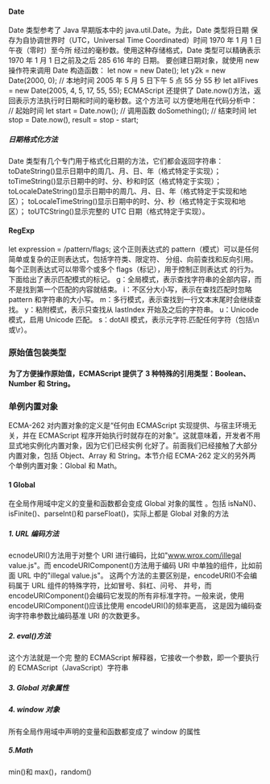 #### Date
Date 类型参考了 Java 早期版本中的 java.util.Date。为此，Date 类型将日期
保存为自协调世界时（UTC，Universal Time Coordinated）时间 1970 年 1 月 1 日午夜（零时）至今所
经过的毫秒数。使用这种存储格式，Date 类型可以精确表示 1970 年 1 月 1 日之前及之后 285 616 年的
日期。
要创建日期对象，就使用 new 操作符来调用 Date 构造函数：
let now = new Date(); 
let y2k = new Date(2000, 0);
// 本地时间 2005 年 5 月 5 日下午 5 点 55 分 55 秒
let allFives = new Date(2005, 4, 5, 17, 55, 55);
ECMAScript 还提供了 Date.now()方法，返回表示方法执行时日期和时间的毫秒数。这个方法可
以方便地用在代码分析中：
// 起始时间
let start = Date.now();
// 调用函数
doSomething();
// 结束时间
let stop = Date.now(),
result = stop - start; 
##### 日期格式化方法
Date 类型有几个专门用于格式化日期的方法，它们都会返回字符串：
toDateString()显示日期中的周几、月、日、年（格式特定于实现）；
toTimeString()显示日期中的时、分、秒和时区（格式特定于实现）；
toLocaleDateString()显示日期中的周几、月、日、年（格式特定于实现和地区）；
toLocaleTimeString()显示日期中的时、分、秒（格式特定于实现和地区）；
toUTCString()显示完整的 UTC 日期（格式特定于实现）。
#### RegExp
let expression = /pattern/flags;
这个正则表达式的 pattern（模式）可以是任何简单或复杂的正则表达式，包括字符类、限定符、
分组、向前查找和反向引用。每个正则表达式可以带零个或多个 flags（标记），用于控制正则表达式
的行为。下面给出了表示匹配模式的标记。
 g：全局模式，表示查找字符串的全部内容，而不是找到第一个匹配的内容就结束。
 i：不区分大小写，表示在查找匹配时忽略 pattern 和字符串的大小写。
 m：多行模式，表示查找到一行文本末尾时会继续查找。
 y：粘附模式，表示只查找从 lastIndex 开始及之后的字符串。
 u：Unicode 模式，启用 Unicode 匹配。
 s：dotAll 模式，表示元字符.匹配任何字符（包括\n 或\r）。
 
 
 ### 原始值包装类型
 #### 为了方便操作原始值，ECMAScript 提供了 3 种特殊的引用类型：Boolean、Number 和 String。
 ### 单例内置对象
 ECMA-262 对内置对象的定义是“任何由 ECMAScript 实现提供、与宿主环境无关，并在 ECMAScript
程序开始执行时就存在的对象”。这就意味着，开发者不用显式地实例化内置对象，因为它们已经实例
化好了。前面我们已经接触了大部分内置对象，包括 Object、Array 和 String。本节介绍 ECMA-262
定义的另外两个单例内置对象：Global 和 Math。
#### 1 Global
在全局作用域中定义的变量和函数都会变成 Global 对象的属性 。包括 isNaN()、isFinite()、parseInt()和 parseFloat()，实际上都是 Global 对象的方法
##### 1. URL 编码方法
ecnodeURI()方法用于对整个 URI 进行编码，比如"www.wrox.com/illegal value.js"。而
encodeURIComponent()方法用于编码 URI 中单独的组件，比如前面 URL 中的"illegal value.js"。
这两个方法的主要区别是，encodeURI()不会编码属于 URL 组件的特殊字符，比如冒号、斜杠、问号、
井号，而 encodeURIComponent()会编码它发现的所有非标准字符。一般来说，使用 encodeURIComponent()应该比使用 encodeURI()的频率更高，
这是因为编码查询字符串参数比编码基准 URI 的次数更多。
##### 2. eval()方法
这个方法就是一个完
整的 ECMAScript 解释器，它接收一个参数，即一个要执行的 ECMAScript（JavaScript）字符串
##### 3. Global 对象属性
##### 4. window 对象
所有全局作用域中声明的变量和函数都变成了 window 的属性
##### 5.Math
min()和 max()，random()
